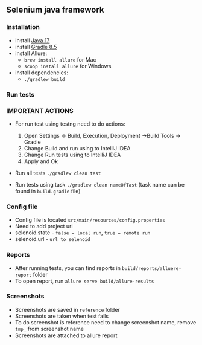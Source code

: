## Selenium java framework

### Installation

- install [Java 17](https://www.oracle.com/java/technologies/javase/jdk17-archive-downloads.html)
- install [Gradle 8.5](https://gradle.org/releases/)
- install Allure:
    * `brew install allure` for Mac
    * `scoop install allure` for Windows
- install dependencies:
    * `./gradlew build`

### Run tests

### IMPORTANT ACTIONS

- For run test using testng need to do actions:
    1. Open Settings -> Build, Execution, Deployment ->Build Tools -> Gradle
    2. Change Build and run using to IntelliJ IDEA
    3. Change Run tests using to IntelliJ IDEA
    4. Apply and Ok

- Run all tests `./gradlew clean test`

- Run tests using task `./gradlew clean nameOfTast` (task name can be found in `build.gradle` file)

### Config file

- Config file is located `src/main/resources/config.properties`
- Need to add project url
- selenoid.state - `false = local run`, `true = remote run`
- selenoid.url - `url to selenoid`

### Reports

- After running tests, you can find reports in `build/reports/alluere-report` folder
- To open report, run `allure serve build/allure-results`

### Screenshots

- Screenshots are saved in `reference` folder
- Screenshots are taken when test fails
- To do screenshot is reference need to change screenshot name, remove `tmp_` from screenshot name
- Screenshots are attached to allure report